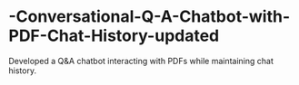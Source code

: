 # -Conversational-Q-A-Chatbot-with-PDF-Chat-History-updated
Developed a Q&amp;A chatbot interacting with PDFs while maintaining chat history.
